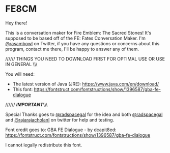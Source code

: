 # FE8CM
Hey there!

This is a conversation maker for Fire Emblem: The Sacred Stones!
It's supposed to be based off of the FE: Fates Conversation Maker.
I'm [@rasambowl](https://twitter.com/rasambowl) on Twitter, if you have any questions or concerns about this program, contact me there, I'll be happy to answer any of them.

////// THINGS YOU NEED TO DOWNLOAD FIRST FOR OPTIMAL USE OR USE IN GENERAL \\\\\\

You will need:

- The latest version of Java (JRE): https://www.java.com/en/download/
- This font: https://fontstruct.com/fontstructions/show/1396587/gba-fe-dialogue

////// ***IMPORTANT***\\\\\\

Special Thanks goes to [@radspacegal](https://twitter.com/radspacegal) for the idea and both [@radspacegal](https://twitter.com/radspacegal) and [@rajarajacholanI](https://twitter.com/rajarajacholanI) on twitter for help and testing.

Font credit goes to: GBA FE Dialogue - by dcapit8ed: https://fontstruct.com/fontstructions/show/1396587/gba-fe-dialogue

I cannot legally redistribute this font.
